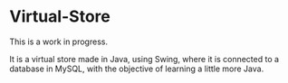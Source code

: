 # Virtual-Store

This is a work in progress.

It is a virtual store made in Java, using Swing, where it is connected to a database in MySQL, with the objective of learning a little more Java.
